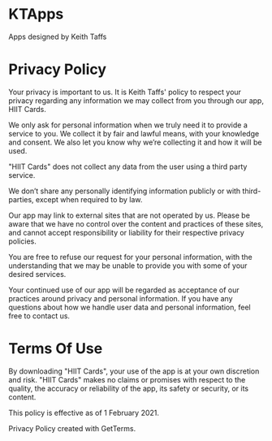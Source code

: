 # KTApps
Apps designed by Keith Taffs

# Privacy Policy

Your privacy is important to us. It is Keith Taffs' policy to respect your privacy regarding any information we may collect from you through our app, HIIT Cards.

We only ask for personal information when we truly need it to provide a service to you. We collect it by fair and lawful means, with your knowledge and consent. We also let you know why we’re collecting it and how it will be used.

"HIIT Cards" does not collect any data from the user using a third party service.

We don’t share any personally identifying information publicly or with third-parties, except when required to by law.

Our app may link to external sites that are not operated by us. Please be aware that we have no control over the content and practices of these sites, and cannot accept responsibility or liability for their respective privacy policies.

You are free to refuse our request for your personal information, with the understanding that we may be unable to provide you with some of your desired services.

Your continued use of our app will be regarded as acceptance of our practices around privacy and personal information. If you have any questions about how we handle user data and personal information, feel free to contact us.

# Terms Of Use
By downloading "HIIT Cards", your use of the app is at your own discretion and risk. "HIIT Cards" makes no claims or promises with respect to the quality, the accuracy or reliability of the app, its safety or security, or its content.

This policy is effective as of 1 February 2021.

Privacy Policy created with GetTerms.
